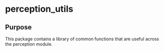 # perception_utils

## Purpose

This package contains a library of common functions that are useful across the perception module.
